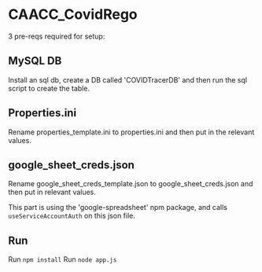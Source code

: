 # CAACC_CovidRego

3 pre-reqs required for setup:

## MySQL DB

Install an sql db, create a DB called 'COVIDTracerDB' and then run the sql script to create the table. 

## Properties.ini

Rename properties_template.ini to properties.ini and then put in the relevant values.

## google_sheet_creds.json

Rename google_sheet_creds_template.json to google_sheet_creds.json and then put in relevant values.

This part is using the 'google-spreadsheet' npm package, and calls `useServiceAccountAuth` on this json file. 

## Run

Run `npm install`
Run `node app.js`
